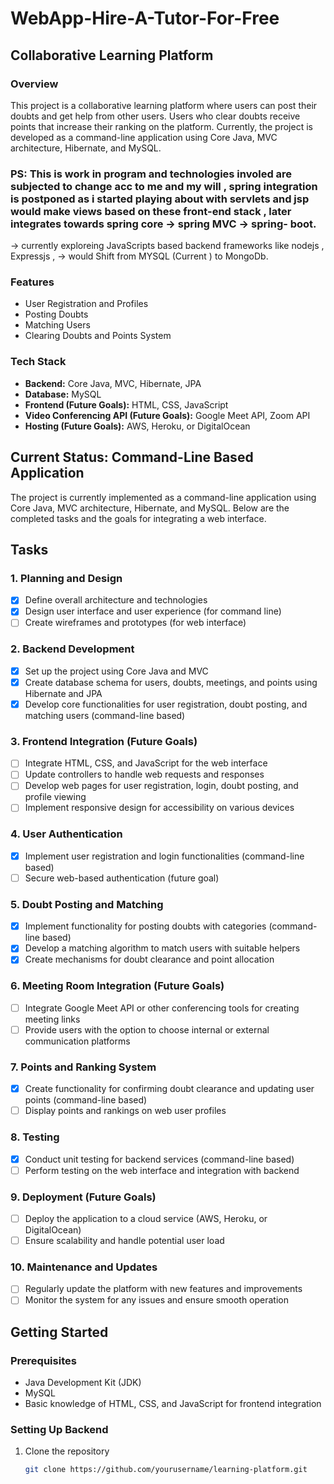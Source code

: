 # WebApp-Hire-A-Tutor-For-Free
## Collaborative Learning Platform

### Overview
This project is a collaborative learning platform where users can post their doubts and get help from other users. Users who clear doubts receive points that increase their ranking on the platform. Currently, the project is developed as a command-line application using Core Java, MVC architecture, Hibernate, and MySQL.

### PS: This is work in program and technologies involed are subjected to change acc to me and my will , spring integration is postponed as i started playing about with servlets and jsp would make views based on these front-end stack , later integrates towards spring core -> spring MVC -> spring- boot.
-> currently exploreing JavaScripts based backend frameworks like nodejs , Expressjs , 
-> would Shift from MYSQL (Current ) to MongoDb.
### Features
- User Registration and Profiles
- Posting Doubts
- Matching Users
- Clearing Doubts and Points System

### Tech Stack
- **Backend:** Core Java, MVC, Hibernate, JPA
- **Database:** MySQL
- **Frontend (Future Goals):** HTML, CSS, JavaScript
- **Video Conferencing API (Future Goals):** Google Meet API, Zoom API
- **Hosting (Future Goals):** AWS, Heroku, or DigitalOcean

## Current Status: Command-Line Based Application
The project is currently implemented as a command-line application using Core Java, MVC architecture, Hibernate, and MySQL. Below are the completed tasks and the goals for integrating a web interface.

## Tasks

### 1. Planning and Design
- [x] Define overall architecture and technologies
- [x] Design user interface and user experience (for command line)
- [ ] Create wireframes and prototypes (for web interface)

### 2. Backend Development
- [x] Set up the project using Core Java and MVC
- [x] Create database schema for users, doubts, meetings, and points using Hibernate and JPA
- [x] Develop core functionalities for user registration, doubt posting, and matching users (command-line based)

### 3. Frontend Integration (Future Goals)
- [ ] Integrate HTML, CSS, and JavaScript for the web interface
- [ ] Update controllers to handle web requests and responses
- [ ] Develop web pages for user registration, login, doubt posting, and profile viewing
- [ ] Implement responsive design for accessibility on various devices

### 4. User Authentication
- [x] Implement user registration and login functionalities (command-line based)
- [ ] Secure web-based authentication (future goal)

### 5. Doubt Posting and Matching
- [x] Implement functionality for posting doubts with categories (command-line based)
- [x] Develop a matching algorithm to match users with suitable helpers
- [x] Create mechanisms for doubt clearance and point allocation

### 6. Meeting Room Integration (Future Goals)
- [ ] Integrate Google Meet API or other conferencing tools for creating meeting links
- [ ] Provide users with the option to choose internal or external communication platforms

### 7. Points and Ranking System
- [x] Create functionality for confirming doubt clearance and updating user points (command-line based)
- [ ] Display points and rankings on web user profiles

### 8. Testing
- [x] Conduct unit testing for backend services (command-line based)
- [ ] Perform testing on the web interface and integration with backend

### 9. Deployment (Future Goals)
- [ ] Deploy the application to a cloud service (AWS, Heroku, or DigitalOcean)
- [ ] Ensure scalability and handle potential user load

### 10. Maintenance and Updates
- [ ] Regularly update the platform with new features and improvements
- [ ] Monitor the system for any issues and ensure smooth operation

## Getting Started

### Prerequisites
- Java Development Kit (JDK)
- MySQL
- Basic knowledge of HTML, CSS, and JavaScript for frontend integration

### Setting Up Backend
1. Clone the repository
   ```bash
   git clone https://github.com/yourusername/learning-platform.git
